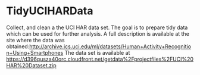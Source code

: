 # TidyUCIHARData
Collect, and clean a the UCI HAR data set. The goal is to prepare tidy data which can be used for further analysis. A full description is available at the site where the data was obtained:http://archive.ics.uci.edu/ml/datasets/Human+Activity+Recognition+Using+Smartphones The data set is available at https://d396qusza40orc.cloudfront.net/getdata%2Fprojectfiles%2FUCI%20HAR%20Dataset.zip

